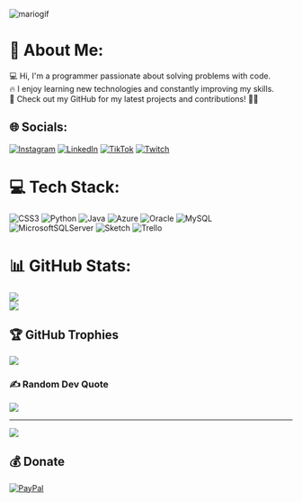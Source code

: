 ![mariogif](https://user-images.githubusercontent.com/106872157/215724440-9460fed9-ff26-4884-8491-f13c228d4cb2.gif)

# 💫 About Me:
💻 Hi, I'm a programmer passionate about solving problems with code. <br>🔥 I enjoy learning new technologies and constantly improving my skills. <br>🚀 Check out my GitHub for my latest projects and contributions! 👨‍💻


## 🌐 Socials:
[![Instagram](https://img.shields.io/badge/Instagram-%23E4405F.svg?logo=Instagram&logoColor=white)](https://instagram.com/martingrulyo) [![LinkedIn](https://img.shields.io/badge/LinkedIn-%230077B5.svg?logo=linkedin&logoColor=white)](https://linkedin.com/in/mrtngrulyo) [![TikTok](https://img.shields.io/badge/TikTok-%23000000.svg?logo=TikTok&logoColor=white)](https://tiktok.com/@mrtng202) [![Twitch](https://img.shields.io/badge/Twitch-%239146FF.svg?logo=Twitch&logoColor=white)](https://twitch.tv/Ldat1) 

# 💻 Tech Stack:
![CSS3](https://img.shields.io/badge/css3-%231572B6.svg?style=plastic&logo=css3&logoColor=white) ![Python](https://img.shields.io/badge/python-3670A0?style=plastic&logo=python&logoColor=ffdd54) ![Java](https://img.shields.io/badge/java-%23ED8B00.svg?style=plastic&logo=java&logoColor=white) ![Azure](https://img.shields.io/badge/azure-%230072C6.svg?style=plastic&logo=azure-devops&logoColor=white) ![Oracle](https://img.shields.io/badge/Oracle-F80000?style=plastic&logo=oracle&logoColor=white) ![MySQL](https://img.shields.io/badge/mysql-%2300f.svg?style=plastic&logo=mysql&logoColor=white) ![MicrosoftSQLServer](https://img.shields.io/badge/Microsoft%20SQL%20Sever-CC2927?style=plastic&logo=microsoft%20sql%20server&logoColor=white) ![Sketch](https://img.shields.io/badge/Sketch-FFB387?style=plastic&logo=sketch&logoColor=black) ![Trello](https://img.shields.io/badge/Trello-%23026AA7.svg?style=plastic&logo=Trello&logoColor=white)
# 📊 GitHub Stats:
![](https://github-readme-stats.vercel.app/api?username=mrtng1&theme=swift&hide_border=false&include_all_commits=true&count_private=true)<br/>
![](https://github-readme-stats.vercel.app/api/top-langs/?username=mrtng1&theme=swift&hide_border=false&include_all_commits=true&count_private=true&layout=compact)

## 🏆 GitHub Trophies
![](https://github-profile-trophy.vercel.app/?username=mrtng1&theme=oldie&no-frame=false&no-bg=false&margin-w=4)

### ✍️ Random Dev Quote
![](https://quotes-github-readme.vercel.app/api?type=vetical&theme=radical)

---
[![](https://visitcount.itsvg.in/api?id=mrtng1&icon=5&color=12)](https://visitcount.itsvg.in)

  ## 💰 Donate
  [![PayPal](https://img.shields.io/badge/PayPal-00457C?style=for-the-badge&logo=paypal&logoColor=white)](https://paypal.me/mrtng1) 
